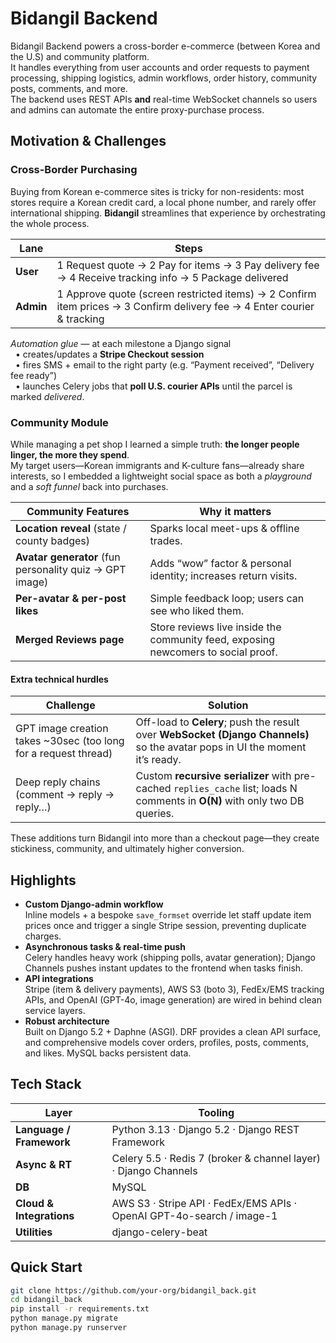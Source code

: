 # Bidangil Backend

Bidangil Backend powers a cross-border e-commerce (between Korea and the U.S) and community platform.  
It handles everything from user accounts and order requests to payment processing, shipping logistics, admin workflows, order history, community posts, comments, and more.  
The backend uses REST APIs **and** real-time WebSocket channels so users and admins can automate the entire proxy-purchase process.

## Motivation & Challenges

### Cross-Border Purchasing
Buying from Korean e-commerce sites is tricky for non-residents: most stores require a Korean credit card, a local phone number, and rarely offer international shipping. **Bidangil** streamlines that experience by orchestrating the whole process.

| Lane | Steps |
|------|-------|
| **User**  | 1 Request quote → 2 Pay for items → 3 Pay delivery fee → 4 Receive tracking info → 5 Package delivered |
| **Admin** | 1 Approve quote (screen restricted items) → 2 Confirm item prices → 3 Confirm delivery fee → 4 Enter courier & tracking |

*Automation glue* — at each milestone a Django signal  
&nbsp;&nbsp;• creates/updates a **Stripe Checkout session**  
&nbsp;&nbsp;• fires SMS + email to the right party (e.g. “Payment received”, “Delivery fee ready”)  
&nbsp;&nbsp;• launches Celery jobs that **poll U.S. courier APIs** until the parcel is marked *delivered*.

### Community Module
While managing a pet shop I learned a simple truth: **the longer people linger, the more they spend**.  
My target users—Korean immigrants and K-culture fans—already share interests, so I embedded a lightweight social space as both a *playground* and a *soft funnel* back into purchases.

| Community Features | Why it matters |
|--------------------|----------------|
| **Location reveal** (state / county badges) | Sparks local meet-ups & offline trades. |
| **Avatar generator** (fun personality quiz → GPT image) | Adds “wow” factor & personal identity; increases return visits. |
| **Per-avatar & per-post likes** | Simple feedback loop; users can see who liked them. |
| **Merged Reviews page** | Store reviews live inside the community feed, exposing newcomers to social proof. |

#### Extra technical hurdles
| Challenge | Solution |
|-----------|----------|
| GPT image creation takes ~30sec (too long for a request thread) | Off-load to **Celery**; push the result over **WebSocket (Django Channels)** so the avatar pops in UI the moment it’s ready. |
| Deep reply chains (comment → reply → reply…) | Custom **recursive serializer** with pre-cached `replies_cache` list; loads N comments in **O(N)** with only two DB queries. |


These additions turn Bidangil into more than a checkout page—they create stickiness, community, and ultimately higher conversion.




## Highlights

* **Custom Django-admin workflow**  
  Inline models + a bespoke `save_formset` override let staff update item prices once and trigger a single Stripe session, preventing duplicate charges.
* **Asynchronous tasks & real-time push**  
  Celery handles heavy work (shipping polls, avatar generation); Django Channels pushes instant updates to the frontend when tasks finish.
* **API integrations**  
  Stripe (item & delivery payments), AWS S3 (boto 3), FedEx/EMS tracking APIs, and OpenAI (GPT-4o, image generation) are wired in behind clean service layers.
* **Robust architecture**  
  Built on Django 5.2 + Daphne (ASGI). DRF provides a clean API surface, and comprehensive models cover orders, profiles, posts, comments, and likes. MySQL backs persistent data.

## Tech Stack

| Layer | Tooling |
|-------|---------|
| **Language / Framework** | Python 3.13 · Django 5.2 · Django REST Framework |
| **Async & RT** | Celery 5.5 · Redis 7 (broker & channel layer) · Django Channels |
| **DB** | MySQL |
| **Cloud & Integrations** | AWS S3 · Stripe API · FedEx/EMS APIs · OpenAI GPT-4o-search / image-1 |
| **Utilities** | django-celery-beat |

## Quick Start

```bash
git clone https://github.com/your-org/bidangil_back.git
cd bidangil_back
pip install -r requirements.txt
python manage.py migrate
python manage.py runserver
